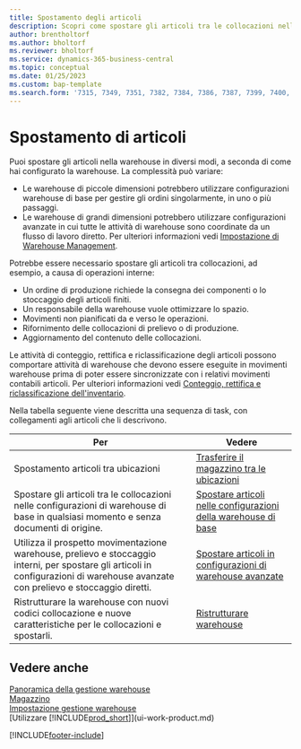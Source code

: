 ```yaml
---
title: Spostamento degli articoli
description: Scopri come spostare gli articoli tra le collocazioni nella warehouse.
author: brentholtorf
ms.author: bholtorf
ms.reviewer: bholtorf
ms.service: dynamics-365-business-central
ms.topic: conceptual
ms.date: 01/25/2023
ms.custom: bap-template
ms.search.form: '7315, 7349, 7351, 7382, 7384, 7386, 7387, 7399, 7400, 9314, 9330, 9345'
---
```

# Spostamento di articoli

Puoi spostare gli articoli nella warehouse in diversi modi, a seconda di come hai configurato la warehouse. La complessità può variare:

* Le warehouse di piccole dimensioni potrebbero utilizzare configurazioni warehouse di base per gestire gli ordini singolarmente, in uno o più passaggi.
* Le warehouse di grandi dimensioni potrebbero utilizzare configurazioni avanzate in cui tutte le attività di warehouse sono coordinate da un flusso di lavoro diretto. Per ulteriori informazioni vedi [Impostazione di Warehouse Management](warehouse-setup-warehouse.md).

Potrebbe essere necessario spostare gli articoli tra collocazioni, ad esempio, a causa di operazioni interne:

* Un ordine di produzione richiede la consegna dei componenti o lo stoccaggio degli articoli finiti.
* Un responsabile della warehouse vuole ottimizzare lo spazio.
* Movimenti non pianificati da e verso le operazioni.
* Rifornimento delle collocazioni di prelievo o di produzione.
* Aggiornamento del contenuto delle collocazioni.

Le attività di conteggio, rettifica e riclassificazione degli articoli possono comportare attività di warehouse che devono essere eseguite in movimenti warehouse prima di poter essere sincronizzate con i relativi movimenti contabili articoli. Per ulteriori informazioni vedi [Conteggio, rettifica e riclassificazione dell'inventario](inventory-how-count-adjust-reclassify.md).  

 Nella tabella seguente viene descritta una sequenza di task, con collegamenti agli articoli che li descrivono.

|**Per**|**Vedere**|  
|------------|-------------|  
|Spostamento articoli tra ubicazioni|[Trasferire il magazzino tra le ubicazioni](inventory-how-transfer-between-locations.md)|
|Spostare gli articoli tra le collocazioni nelle configurazioni di warehouse di base in qualsiasi momento e senza documenti di origine.|[Spostare articoli nelle configurazioni della warehouse di base](warehouse-how-to-move-items-ad-hoc-in-basic-warehousing.md)|
|Utilizza il prospetto movimentazione warehouse, prelievo e stoccaggio interni, per spostare gli articoli in configurazioni di warehouse avanzate con prelievo e stoccaggio diretti.|[Spostare articoli in configurazioni di warehouse avanzate](warehouse-how-to-move-items-in-advanced-warehousing.md)|  
|Ristrutturare la warehouse con nuovi codici collocazione e nuove caratteristiche per le collocazioni e spostarli.|[Ristrutturare warehouse](warehouse-how-to-restructure-warehouses.md)|  

## Vedere anche

[Panoramica della gestione warehouse](design-details-warehouse-management.md)  
[Magazzino](inventory-manage-inventory.md)  
[Impostazione gestione warehouse](warehouse-setup-warehouse.md)  
[Utilizzare [!INCLUDE[prod_short](includes/prod_short.md)]](ui-work-product.md)


[!INCLUDE[footer-include](includes/footer-banner.md)]
